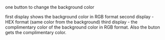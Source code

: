 one button to change the background color

first display shows the background color in RGB format
second display - HEX format (same color from the background)
third display - the complimentary color of the background color in RGB format. 
Also the buton gets the complimentary color.
